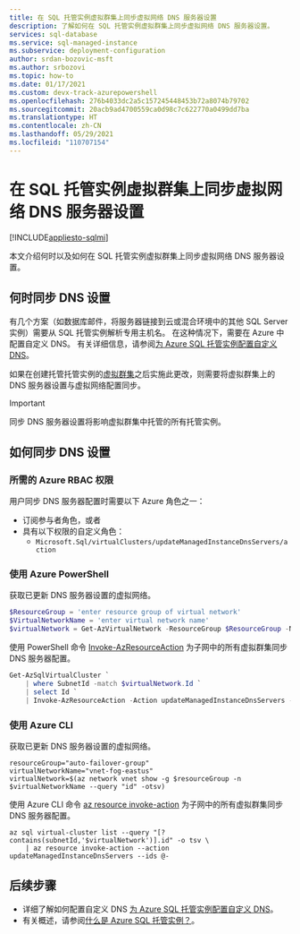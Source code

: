 ```yaml
---
title: 在 SQL 托管实例虚拟群集上同步虚拟网络 DNS 服务器设置
description: 了解如何在 SQL 托管实例虚拟群集上同步虚拟网络 DNS 服务器设置。
services: sql-database
ms.service: sql-managed-instance
ms.subservice: deployment-configuration
author: srdan-bozovic-msft
ms.author: srbozovi
ms.topic: how-to
ms.date: 01/17/2021
ms.custom: devx-track-azurepowershell
ms.openlocfilehash: 276b4033dc2a5c157245448453b72a8074b79702
ms.sourcegitcommit: 20acb9ad4700559ca0d98c7c622770a0499dd7ba
ms.translationtype: HT
ms.contentlocale: zh-CN
ms.lasthandoff: 05/29/2021
ms.locfileid: "110707154"
---
```

# <a name="synchronize-virtual-network-dns-servers-setting-on-sql-managed-instance-virtual-cluster"></a>在 SQL 托管实例虚拟群集上同步虚拟网络 DNS 服务器设置
[!INCLUDE[appliesto-sqlmi](../includes/appliesto-sqlmi.md)]

本文介绍何时以及如何在 SQL 托管实例虚拟群集上同步虚拟网络 DNS 服务器设置。

## <a name="when-to-synchronize-the-dns-setting"></a>何时同步 DNS 设置

有几个方案（如数据库邮件，将服务器链接到云或混合环境中的其他 SQL Server 实例）需要从 SQL 托管实例解析专用主机名。 在这种情况下，需要在 Azure 中配置自定义 DNS。 有关详细信息，请参阅[为 Azure SQL 托管实例配置自定义 DNS](custom-dns-configure.md)。

如果在创建托管托管实例的[虚拟群集](connectivity-architecture-overview.md#virtual-cluster-connectivity-architecture)之后实施此更改，则需要将虚拟群集上的 DNS 服务器设置与虚拟网络配置同步。

> [!IMPORTANT]
> 同步 DNS 服务器设置将影响虚拟群集中托管的所有托管实例。

## <a name="how-to-synchronize-the-dns-setting"></a>如何同步 DNS 设置

### <a name="azure-rbac-permissions-required"></a>所需的 Azure RBAC 权限

用户同步 DNS 服务器配置时需要以下 Azure 角色之一：

- 订阅参与者角色，或者
- 具有以下权限的自定义角色：
  - `Microsoft.Sql/virtualClusters/updateManagedInstanceDnsServers/action`

### <a name="use-azure-powershell"></a>使用 Azure PowerShell

获取已更新 DNS 服务器设置的虚拟网络。

```PowerShell
$ResourceGroup = 'enter resource group of virtual network'
$VirtualNetworkName = 'enter virtual network name'
$virtualNetwork = Get-AzVirtualNetwork -ResourceGroup $ResourceGroup -Name $VirtualNetworkName
```
使用 PowerShell 命令 [Invoke-AzResourceAction](/powershell/module/az.resources/invoke-azresourceaction) 为子网中的所有虚拟群集同步 DNS 服务器配置。

```PowerShell
Get-AzSqlVirtualCluster `
    | where SubnetId -match $virtualNetwork.Id `
    | select Id `
    | Invoke-AzResourceAction -Action updateManagedInstanceDnsServers -Force
```
### <a name="use-the-azure-cli"></a>使用 Azure CLI

获取已更新 DNS 服务器设置的虚拟网络。

```Azure CLI
resourceGroup="auto-failover-group"
virtualNetworkName="vnet-fog-eastus"
virtualNetwork=$(az network vnet show -g $resourceGroup -n $virtualNetworkName --query "id" -otsv)
```

使用 Azure CLI 命令 [az resource invoke-action](/cli/azure/resource#az_resource_invoke_action) 为子网中的所有虚拟群集同步 DNS 服务器配置。

```Azure CLI
az sql virtual-cluster list --query "[? contains(subnetId,'$virtualNetwork')].id" -o tsv \
    | az resource invoke-action --action updateManagedInstanceDnsServers --ids @-
```
## <a name="next-steps"></a>后续步骤

- 详细了解如何配置自定义 DNS [为 Azure SQL 托管实例配置自定义 DNS](custom-dns-configure.md)。
- 有关概述，请参阅[什么是 Azure SQL 托管实例？](sql-managed-instance-paas-overview.md)。

